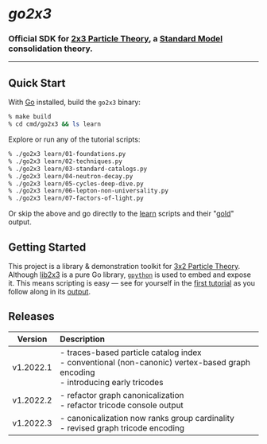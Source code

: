 # _go2x3_
### Official SDK for [2x3 Particle Theory](https://github.com/2x3systems/prime-materials), a [Standard Model](https://en.wikipedia.org/wiki/Standard_Model) consolidation theory.

------------------------------



## Quick Start

With [Go](https://go.dev/doc/install) installed, build the `go2x3` binary:
```bash
% make build
% cd cmd/go2x3 && ls learn
```

Explore or run any of the tutorial scripts:
```bash
% ./go2x3 learn/01-foundations.py
% ./go2x3 learn/02-techniques.py
% ./go2x3 learn/03-standard-catalogs.py
% ./go2x3 learn/04-neutron-decay.py
% ./go2x3 learn/05-cycles-deep-dive.py
% ./go2x3 learn/06-lepton-non-universality.py
% ./go2x3 learn/07-factors-of-light.py
```

Or skip the above and go directly to the [learn](https://github.com/2x3systems/go2x3/tree/main/cmd/go2x3/learn) scripts and their "[gold](https://github.com/2x3systems/go2x3/tree/main/cmd/go2x3/learn/gold)" output.

## Getting Started

This project is a library & demonstration toolkit for [3x2 Particle Theory](https://github.com/2x3systems/prime-materials).  Although [lib2x3](http://https://github.com/2x3systems/go2x3/tree/main/lib2x3) is a pure Go library, [`gpython`](http://github.com/go-python/gpython) is used to embed and expose it.  This means scripting is easy  — see for yourself in the [first tutorial](https://github.com/2x3systems/go2x3/blob/main/cmd/go2x3/learn/01-foundations.py) as you follow along in its [output](https://github.com/2x3systems/go2x3/blob/main/cmd/go2x3/learn/gold/01-foundations.txt).


## Releases

| Version   | Description                                                                               |
|:---------:|:-------------------------------------------------------------------------------------------------|
| v1.2022.1 | - traces-based particle catalog index  <br/> - conventional (non-canonic) vertex-based graph encoding  <br/> - introducing early tricodes   |
| v1.2022.2 | - refactor graph canonicalization  <br/> - refactor tricode console output |
| v1.2022.3 | - canonicalization now ranks group cardinality <br/> - revised graph tricode encoding |

